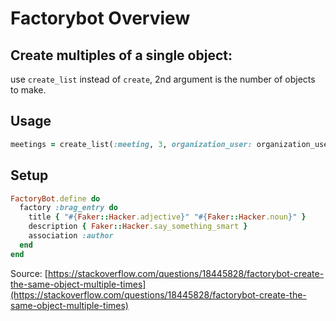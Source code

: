 # Factorybot Overview

## Create multiples of a single object:

use `create_list` instead of `create`, 2nd argument is the number of objects to make. 

## Usage 

```ruby
meetings = create_list(:meeting, 3, organization_user: organization_user, is_enabled: true)
```

## Setup

```ruby
FactoryBot.define do
  factory :brag_entry do
    title { "#{Faker::Hacker.adjective}" "#{Faker::Hacker.noun}" }
    description { Faker::Hacker.say_something_smart }
    association :author
  end
end
```

Source: [https://stackoverflow.com/questions/18445828/factorybot-create-the-same-object-multiple-times](https://stackoverflow.com/questions/18445828/factorybot-create-the-same-object-multiple-times)


